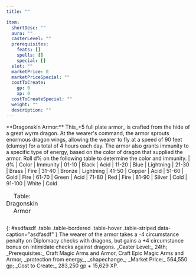 ```yaml
---
title: ""

item:
  shortDesc: ""
  aura: ""
  casterLevel: ""
  prerequisites:
    feats: []
    spells: []
    special: []
  slot: ""
  marketPrice: 0
  marketPriceSpecial: ""
  costToCreate:
    gp: 0
    xp: 0
  costToCreateSpecial: ""
  weight: ""
  description: ""
---
```

<p id="dragonskin-armor">**Dragonskin Armor:** This_+5 full plate armor_ is crafted from the hide of a great wyrm dragon. At the wearer's command, the armor sprouts enormous dragon wings, allowing the wearer to fly at a speed of 90 feet (clumsy) for a total of 4 hours each day. The armor also grants immunity to a specific type of energy, based on the color of dragon that supplied the armor. Roll d% on the following table to determine the color and immunity.
<table id="dragonskin-armor-table" class="table table-bordered table-hover">
    <caption>Table: Dragonskin Armor</caption>
    <thead>
        | d% | Color | Immunity
    </thead>
    <tbody>
        | 01-10 | Black | Acid
        | 11-20 | Blue | Lightning
        | 21-30 | Brass | Fire
        | 31-40 | Bronze | Lightning
        | 41-50 | Copper | Acid
        | 51-60 | Gold | Fire
        | 61-70 | Green | Acid
        | 71-80 | Red | Fire
        | 81-90 | Silver | Cold
        | 91-100 | White | Cold
    </tbody>
</table>
{: #asdfasdf .table .table-bordered .table-hover .table-striped data-caption="asdfasdf" }
The wearer of the armor takes a -4 circumstance penalty on Diplomacy checks with dragons, but gains a +4 circumstance bonus on Intimidate checks against dragons.
_Caster Level:_ 24th; _Prerequisites:_ Craft Magic Arms and Armor, Craft Epic Magic Arms and Armor, _protection from energy_, _shapechange_; _Market Price:_ 564,550 gp; _Cost to Create:_ 283,250 gp + 15,629 XP.

